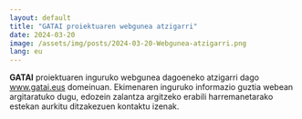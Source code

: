 ```yaml
---
layout: default
title: "GATAI proiektuaren webgunea atzigarri"
date: 2024-03-20
image: /assets/img/posts/2024-03-20-Webgunea-atzigarri.png
lang: eu
---
```


<b>GATAI</b> proiektuaren inguruko webgunea dagoeneko atzigarri dago <a href="www.gatai.eus">www.gatai.eus</a> domeinuan.
Ekimenaren inguruko informazio guztia webean argitaratuko dugu, edozein zalantza argitzeko erabili harremanetarako estekan aurkitu ditzakezuen kontaktu izenak.

